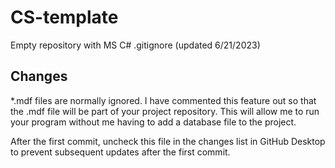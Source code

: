 # CS-template

Empty repository with MS C# .gitignore (updated 6/21/2023)

## Changes

*.mdf files are normally ignored. I have commented this feature out so that the .mdf file will be part of your project repository. This will allow me to run your program without me having to add a database file to the project.

After the first commit, uncheck this file in the changes list in GitHub Desktop to prevent subsequent updates after the first commit.
